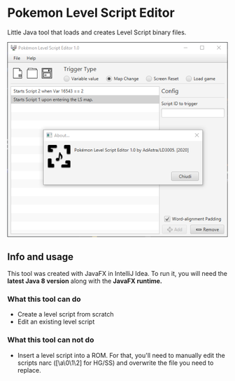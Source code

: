 # Pokemon Level Script Editor
Little Java tool that loads and creates Level Script binary files.

![Screenshot](PLSE1_0.png)

## Info and usage
This tool was created with JavaFX in IntelliJ Idea. To run it, you will need the **latest Java 8 version** along with the **JavaFX runtime.**

### What this tool can do
- Create a level script from scratch
- Edit an existing level script

### What this tool can **not** do
- Insert a level script into a ROM.
For that, you'll need to manually edit the scripts narc ([\a\0\1\2] for HG/SS) and overwrite the file you need to replace.
